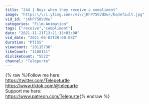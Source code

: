 ```yaml
---
title: "244 | Boys when they receive a compliment"
image: "https:\/\/i.ytimg.com\/vi\/jKhP750VdXw\/hqdefault.jpg"
vid_id: "jKhP750VdXw"
categories: "Film-Animation"
tags: ["receive","compliment"]
date: "2021-11-21T13:21:15+03:00"
vid_date: "2021-06-02T20:00:08Z"
duration: "PT15S"
viewcount: "20115736"
likeCount: "1108151"
dislikeCount: "5522"
channel: "Telepurte"
---
```

{% raw %}Follow me here:<br /><a rel="nofollow" target="blank" href="https://twitter.com/Telepeturtle">https://twitter.com/Telepeturtle</a><br /><a rel="nofollow" target="blank" href="https://www.tiktok.com/@telepurte">https://www.tiktok.com/@telepurte</a><br />Support me here:<br /><a rel="nofollow" target="blank" href="https://www.patreon.com/Telepurte">https://www.patreon.com/Telepurte</a>{% endraw %}

